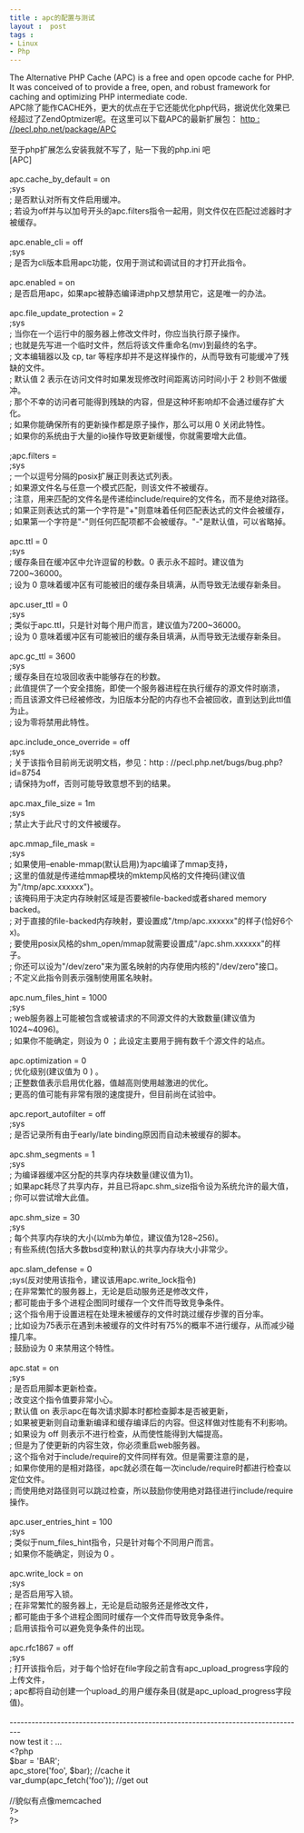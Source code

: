 ```yaml
---
title : apc的配置与测试
layout :  post
tags : 
- Linux
- Php
---
```

<div> The Alternative PHP Cache (APC) is a free and open opcode cache for PHP.    It was conceived of to provide a free, open, and robust framework for    caching and optimizing PHP intermediate code.<br/>APC除了能作CACHE外，更大的优点在于它还能优化php代码，据说优化效果已经超过了ZendOptmizer呢。在这里可以下载APC的最新扩展包： <a href="http : //pecl.php.net/package/APC" target="_blank">http : //pecl.php.net/package/APC</a><br/><br/>至于php扩展怎么安装我就不写了，贴一下我的php.ini 吧<br/>[APC]<br/><br/>apc.cache_by_default = on<br/>;sys<br/>; 是否默认对所有文件启用缓冲。<br/>; 若设为off并与以加号开头的apc.filters指令一起用，则文件仅在匹配过滤器时才被缓存。<br/><br/>apc.enable_cli = off<br/>;sys<br/>; 是否为cli版本启用apc功能，仅用于测试和调试目的才打开此指令。<br/><br/>apc.enabled = on<br/>; 是否启用apc，如果apc被静态编译进php又想禁用它，这是唯一的办法。<br/><br/>apc.file_update_protection = 2<br/>;sys<br/>; 当你在一个运行中的服务器上修改文件时，你应当执行原子操作。<br/>; 也就是先写进一个临时文件，然后将该文件重命名(mv)到最终的名字。<br/>; 文本编辑器以及 cp, tar 等程序却并不是这样操作的，从而导致有可能缓冲了残缺的文件。<br/>; 默认值 2 表示在访问文件时如果发现修改时间距离访问时间小于 2 秒则不做缓冲。<br/>; 那个不幸的访问者可能得到残缺的内容，但是这种坏影响却不会通过缓存扩大化。<br/>; 如果你能确保所有的更新操作都是原子操作，那么可以用 0 关闭此特性。<br/>; 如果你的系统由于大量的io操作导致更新缓慢，你就需要增大此值。<br/><br/>;apc.filters =<br/>;sys<br/>; 一个以逗号分隔的posix扩展正则表达式列表。<br/>; 如果源文件名与任意一个模式匹配，则该文件不被缓存。<br/>; 注意，用来匹配的文件名是传递给include/require的文件名，而不是绝对路径。<br/>; 如果正则表达式的第一个字符是"+"则意味着任何匹配表达式的文件会被缓存，<br/>; 如果第一个字符是"-"则任何匹配项都不会被缓存。"-"是默认值，可以省略掉。<br/><br/>apc.ttl = 0<br/>;sys<br/>; 缓存条目在缓冲区中允许逗留的秒数。0 表示永不超时。建议值为7200~36000。<br/>; 设为 0 意味着缓冲区有可能被旧的缓存条目填满，从而导致无法缓存新条目。<br/><br/>apc.user_ttl = 0<br/>;sys<br/>; 类似于apc.ttl，只是针对每个用户而言，建议值为7200~36000。<br/>; 设为 0 意味着缓冲区有可能被旧的缓存条目填满，从而导致无法缓存新条目。<br/><br/>apc.gc_ttl = 3600<br/>;sys<br/>; 缓存条目在垃圾回收表中能够存在的秒数。<br/>; 此值提供了一个安全措施，即使一个服务器进程在执行缓存的源文件时崩溃，<br/>; 而且该源文件已经被修改，为旧版本分配的内存也不会被回收，直到达到此ttl值为止。<br/>; 设为零将禁用此特性。<br/><br/>apc.include_once_override = off<br/>;sys<br/>; 关于该指令目前尚无说明文档，参见：http : //pecl.php.net/bugs/bug.php?id=8754<br/>; 请保持为off，否则可能导致意想不到的结果。<br/><br/>apc.max_file_size = 1m<br/>;sys<br/>; 禁止大于此尺寸的文件被缓存。<br/><br/>apc.mmap_file_mask =<br/>;sys<br/>; 如果使用–enable-mmap(默认启用)为apc编译了mmap支持，<br/>; 这里的值就是传递给mmap模块的mktemp风格的文件掩码(建议值为"/tmp/apc.xxxxxx")。<br/>; 该掩码用于决定内存映射区域是否要被file-backed或者shared memory backed。<br/>; 对于直接的file-backed内存映射，要设置成"/tmp/apc.xxxxxx"的样子(恰好6个x)。<br/>; 要使用posix风格的shm_open/mmap就需要设置成"/apc.shm.xxxxxx"的样子。<br/>; 你还可以设为"/dev/zero"来为匿名映射的内存使用内核的"/dev/zero"接口。<br/>; 不定义此指令则表示强制使用匿名映射。<br/><br/>apc.num_files_hint = 1000<br/>;sys<br/>; web服务器上可能被包含或被请求的不同源文件的大致数量(建议值为1024~4096)。<br/>; 如果你不能确定，则设为 0 ；此设定主要用于拥有数千个源文件的站点。<br/><br/>apc.optimization = 0<br/>; 优化级别(建议值为 0 ) 。<br/>; 正整数值表示启用优化器，值越高则使用越激进的优化。<br/>; 更高的值可能有非常有限的速度提升，但目前尚在试验中。<br/><br/>apc.report_autofilter = off<br/>;sys<br/>; 是否记录所有由于early/late binding原因而自动未被缓存的脚本。<br/><br/>apc.shm_segments = 1<br/>;sys<br/>; 为编译器缓冲区分配的共享内存块数量(建议值为1)。<br/>; 如果apc耗尽了共享内存，并且已将apc.shm_size指令设为系统允许的最大值，<br/>; 你可以尝试增大此值。<br/><br/>apc.shm_size = 30<br/>;sys<br/>; 每个共享内存块的大小(以mb为单位，建议值为128~256)。<br/>; 有些系统(包括大多数bsd变种)默认的共享内存块大小非常少。<br/><br/>apc.slam_defense = 0<br/>;sys(反对使用该指令，建议该用apc.write_lock指令)<br/>; 在非常繁忙的服务器上，无论是启动服务还是修改文件，<br/>; 都可能由于多个进程企图同时缓存一个文件而导致竞争条件。<br/>; 这个指令用于设置进程在处理未被缓存的文件时跳过缓存步骤的百分率。<br/>; 比如设为75表示在遇到未被缓存的文件时有75%的概率不进行缓存，从而减少碰撞几率。<br/>; 鼓励设为 0 来禁用这个特性。<br/><br/>apc.stat = on<br/>;sys<br/>; 是否启用脚本更新检查。<br/>; 改变这个指令值要非常小心。<br/>; 默认值 on 表示apc在每次请求脚本时都检查脚本是否被更新，<br/>; 如果被更新则自动重新编译和缓存编译后的内容。但这样做对性能有不利影响。<br/>; 如果设为 off 则表示不进行检查，从而使性能得到大幅提高。<br/>; 但是为了使更新的内容生效，你必须重启web服务器。<br/>; 这个指令对于include/require的文件同样有效。但是需要注意的是，<br/>; 如果你使用的是相对路径，apc就必须在每一次include/require时都进行检查以定位文件。<br/>; 而使用绝对路径则可以跳过检查，所以鼓励你使用绝对路径进行include/require操作。<br/><br/>apc.user_entries_hint = 100<br/>;sys<br/>; 类似于num_files_hint指令，只是针对每个不同用户而言。<br/>; 如果你不能确定，则设为 0 。<br/><br/>apc.write_lock = on<br/>;sys<br/>; 是否启用写入锁。<br/>; 在非常繁忙的服务器上，无论是启动服务还是修改文件，<br/>; 都可能由于多个进程企图同时缓存一个文件而导致竞争条件。<br/>; 启用该指令可以避免竞争条件的出现。<br/><br/>apc.rfc1867 = off<br/>;sys<br/>; 打开该指令后，对于每个恰好在file字段之前含有apc_upload_progress字段的上传文件，<br/>; apc都将自动创建一个upload_的用户缓存条目(就是apc_upload_progress字段值)。<br/><br/>---------------------------------------------------------------------------------<br/>now test it : ...<br/>&lt;?php<br/>$bar = 'BAR';  <br/>apc_store('foo', $bar);     //cache it<br/>var_dump(apc_fetch('foo')); //get out<br/><br/>//貌似有点像memcached<br/> ?&gt;<br/>?&gt; </div>